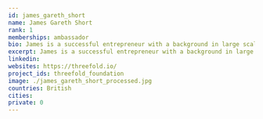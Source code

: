 ```yaml
---
id: james_gareth_short
name: James Gareth Short
rank: 1
memberships: ambassador
bio: James is a successful entrepreneur with a background in large scale property development. He was the Chairman and Founder of BioGen Power and delivered the UK’s first Gasification EfW plant. He also partnered with Acorn Power and GE to develop a large power station facility. James expertise are anchored around building effective management teams and creating relevant partnerships. Ambassador fell in love with Threefold Philippe Guillemot, 58, is the former Chief Operating Officer at Alcatel-Lucent SA, Boulogne-Billancourt, France, prior to its acquisition by Nokia Oyj at the beginning of 2016. Prior to this tenure with Alcatel-Lucent, Guillemot was Chief Executive Officer and Board Director of Europcar Group from 2010 to 2012, Guyancourt, France; Chairman and CEO of Areva T&D, Paris, from 2004 to 2010; Group Executive Vice President, Faurecia SA, Paris, from 2001 to 2003; Group Vice President, Valeo, Paris, from 1998 to 2000; and he held several global executive positions with Michelin from 1983 to 1998. Guillemot is graduated from Ecole Nationale Supérieure des Mines de Nancy, France; and received an MBA from Harvard Business School. He serves on the board of directors of Constellium a global aluminium products manufacturer, Amsterdam, The Netherlands; Sonoca a global provider of a variety of consumer packaging, Hartsville, S.C. USA and previously served on the Board of Visteon Corporation, an auto parts manufacturer, Detroit, MI USA.
excerpt: James is a successful entrepreneur with a background in large scale property development.
linkedin: 
websites: https://threefold.io/
project_ids: threefold_foundation
image: ./james_gareth_short_processed.jpg
countries: British
cities:
private: 0
---
```

